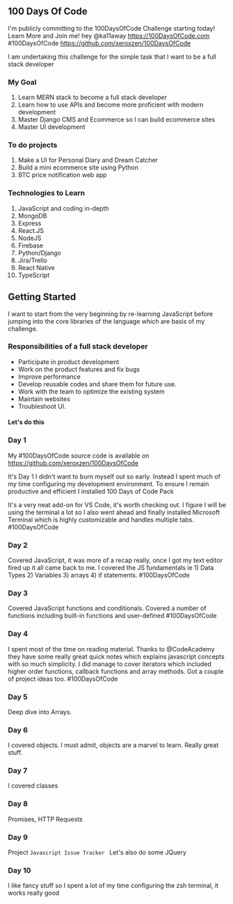 ## 100 Days Of Code

I'm publicly committing to the 100DaysOfCode Challenge starting today! Learn More and Join me! hey  @ka11away  https://100DaysOfCode.com #100DaysOfCode https://github.com/xeroxzen/100DaysOfCode

I am undertaking this challenge for the simple task that I want to be a full stack developer

### My Goal
1. Learn MERN stack to become a full stack developer
2. Learn how to use APIs and become more proficient with modern development
3. Master Django CMS and Ecommerce so I can build ecommerce sites
4. Master UI development

### To do projects
1. Make a UI for Personal Diary and Dream Catcher
2. Build a mini ecommerce site using Python
3. BTC price notification web app

### Technologies to Learn
1. JavaScript and coding in-depth
2. MongoDB
3. Express
5. React.JS
6. NodeJS
7. Firebase
8. Python/Django
9. Jira/Trello
10. React Native
11. TypeScript

## Getting Started
I want to start from the very beginning by re-learning JavaScript before jumping into the core libraries of the language which are basis of my challenge.

### Responsibilities of a full stack developer
* Participate in product development
* Work on the product features and fix bugs
* Improve performance
* Develop reusable codes and share them for future use.
* Work with the team to optimize the existing system
* Maintain websites
* Troubleshoot UI.


#### Let's do this

### Day 1
My #100DaysOfCode source code is available on https://github.com/xeroxzen/100DaysOfCode

It's Day 1 I didn't want to burn myself out so early. Instead I spent much of my time configuring my development environment. To ensure I remain productive and efficient I installed 100 Days of Code Pack

It's a very neat add-on for VS Code, it's worth checking out. I figure I will be using the terminal a lot so I also went ahead and finally installed Microsoft Terminal which is highly customizable and handles multiple tabs. #100DaysOfCode


### Day 2
Covered JavaScript, it was more of a recap really, once I got my text editor fired up it all came back to me. I covered the JS fundamentals ie 1) Data Types 2) Variables 3) arrays 4) if statements. #100DaysOfCode

### Day 3
Covered JavaScript functions and conditionals. Covered a number of functions including built-in functions and user-defined #100DaysOfCode

### Day 4
I spent most of the time on reading material. Thanks to @CodeAcademy they have some really great quick notes which explains javascript concepts with so much simplicity. I did manage to cover iterators which included higher order functions, callback functions and array methods. Got a couple of project ideas too. #100DaysOfCode   

### Day 5
Deep dive into Arrays.

### Day 6
I covered objects. I must admit, objects are a marvel to learn. Really great stuff.

### Day 7
I covered classes

### Day 8
Promises, HTTP Requests

### Day 9
Project ```Javascript Issue Tracker ```
Let's also do some JQuery

### Day 10
I like fancy stuff so I spent a lot of my time configuring the zsh terminal, it works really good
